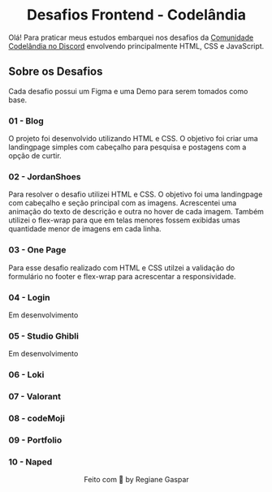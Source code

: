 <h1 align="center">Desafios Frontend - Codelândia</h1>

Olá! Para praticar meus estudos embarquei nos desafios da [Comunidade Codelândia no Discord](https://discord.com/invite/QevDJqCzaY) envolvendo principalmente HTML, CSS e JavaScript.

## Sobre os Desafios
Cada desafio possui um Figma e uma Demo para serem tomados como base.

### 01 - Blog
O projeto foi desenvolvido utilizando HTML e CSS. O objetivo foi criar uma landingpage simples com cabeçalho para pesquisa e postagens com a opção de curtir.

### 02 - JordanShoes
Para resolver o desafio utilizei HTML e CSS. O objetivo foi uma landingpage com cabeçalho e seção principal com as imagens. Acrescentei uma animação do texto de descrição e outra no hover de cada imagem. Também utilizei o flex-wrap para que em telas menores fossem exibidas umas quantidade menor de imagens em cada linha.

### 03 - One Page
Para esse desafio realizado com HTML e CSS utilzei a validação do formulário no footer e flex-wrap para acrescentar a responsividade.

### 04 - Login
Em desenvolvimento

### 05 - Studio Ghibli
Em desenvolvimento

### 06 - Loki

### 07 - Valorant

### 08 - codeMoji

### 09 - Portfolio

### 10 - Naped


<p align="center"> Feito com 🤍 by Regiane Gaspar </p>
